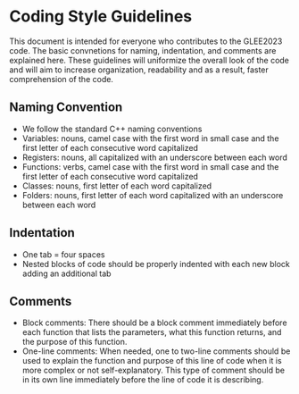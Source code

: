 # Coding Style Guidelines 
This document is intended for everyone who contributes to the GLEE2023 code. The basic convnetions for naming, indentation, and comments are explained here. These guidelines will uniformize the overall look of the code and will aim to increase organization, readability and as a result, faster comprehension of the code. 

## Naming Convention
* We follow the standard C++ naming conventions
* Variables: nouns, camel case with the first word in small case and the first letter of each consecutive word capitalized
* Registers: nouns, all capitalized with an underscore between each word
* Functions: verbs, camel case with the first word in small case and the first letter of each consecutive word capitalized
* Classes: nouns, first letter of each word capitalized
* Folders: nouns, first letter of each word capitalized with an underscore between each word

## Indentation 
* One tab = four spaces
* Nested blocks of code should be properly indented with each new block adding an additional tab

## Comments
* Block comments: There should be a block comment immediately before each function that lists the parameters, what this function returns, and the purpose of this function.
* One-line comments: When needed, one to two-line comments should be used to explain the function and purpose of this line of code when it is more complex or not self-explanatory. This type of comment should be in its own line immediately before the line of code it is describing.
